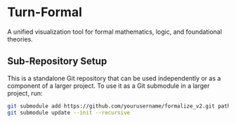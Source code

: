 # Turn-Formal

A unified visualization tool for formal mathematics, logic, and foundational theories.

## Sub-Repository Setup

This is a standalone Git repository that can be used independently or as a component of a larger project.
To use it as a Git submodule in a larger project, run:

```bash
git submodule add https://github.com/yourusername/formalize_v2.git path/to/formalize_v2
git submodule update --init --recursive
```
